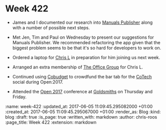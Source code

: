 Week 422
========

* James and I documented our research into [Manuals Publisher][manuals-publisher] along with a number of possible next steps.

* Met Jen, Tim and Paul on Wednesday to present our suggestions for Manuals Publisher. We recommended refactoring the app given that the biggest problem seems to be that it's so hard for developers to work on.

* Ordered a laptop for [Chris L][chris-lowis] in preparation for him joining us next week.

* Arranged an extra membership of [The Office Group][the-office-group] for Chris L.

* Continued using [Cobudget][cobudget] to crowdfund the bar tab for the [CoTech][co-tech] social during Open:2017.

* Attended the [Open 2017][open-2017] conference at [Goldsmiths][goldsmiths] on Thursday and Friday.

[chris-lowis]: /chris-lowis
[co-tech]: https://www.coops.tech/
[cobudget]: http://cobudget.co/
[goldsmiths]: http://www.gold.ac.uk/icce/
[manuals-publisher]: https://github.com/alphagov/manuals-publisher
[open-2017]: https://2017.open.coop/
[the-office-group]: http://www.theofficegroup.co.uk/

:name: week-422
:updated_at: 2017-06-05 11:09:45.295082000 +01:00
:created_at: 2017-06-05 11:09:45.295067000 +01:00
:render_as: Blog
:kind: blog
:draft: true
:is_page: true
:written_with: markdown
:author: chris-roos
:page_title: Week 422
:extension: markdown
